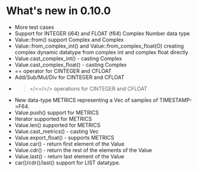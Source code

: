 # What's new in 0.10.0

* More test cases
* Support for INTEGER (i64) and FLOAT (f64) Complex Number data type
* Value::from() support Complex<i64> and Complex<f64>
* Value::from_complex_int() and Value::from_complex_float(O) creating complex dynamic datatype from complex int and complex float directly
* Value.cast_complex_int() - casting Complex<i64>
* Value.cast_complex_float() - casting Complex<f64>
* == operator for CINTEGER and CFLOAT
* Add/Sub/Mul/Div for CINTEGER and CFLOAT
* >=/<=/</> operations for CINTEGER and CFLOAT
* New data-type METRICS representing a Vec of samples of TIMESTAMP->F64.
* Value.push() support for METRICS
* Iterator supported for METRICS
* Value.len() supported for METRICS
* Value.cast_metrics() - casting Vec<Metric>
* Value.export_float() - supports METRICS
* Value.car() - return first element of the Value
* Value.cdr() - return the rest of the elements of the Value
* Value.last() - return last element of the Value
* car()/cdr()/last() support for LIST datatype.
